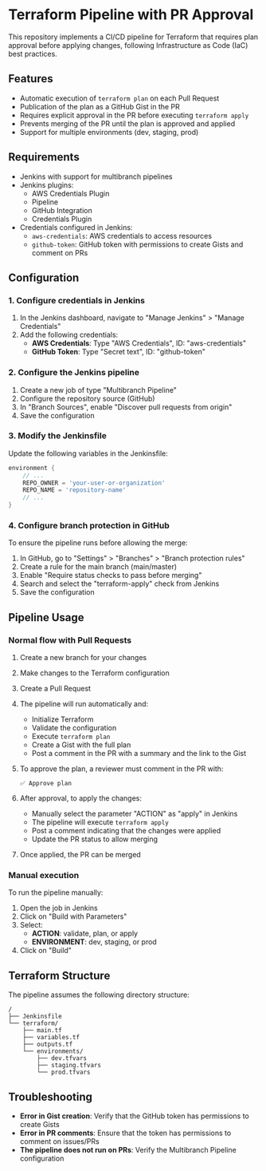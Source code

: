 # Terraform Pipeline with PR Approval

This repository implements a CI/CD pipeline for Terraform that requires plan approval before applying changes, following Infrastructure as Code (IaC) best practices.

## Features

- Automatic execution of `terraform plan` on each Pull Request
- Publication of the plan as a GitHub Gist in the PR
- Requires explicit approval in the PR before executing `terraform apply`
- Prevents merging of the PR until the plan is approved and applied
- Support for multiple environments (dev, staging, prod)

## Requirements

- Jenkins with support for multibranch pipelines
- Jenkins plugins:
  - AWS Credentials Plugin
  - Pipeline
  - GitHub Integration
  - Credentials Plugin
- Credentials configured in Jenkins:
  - `aws-credentials`: AWS credentials to access resources
  - `github-token`: GitHub token with permissions to create Gists and comment on PRs

## Configuration

### 1. Configure credentials in Jenkins

1. In the Jenkins dashboard, navigate to "Manage Jenkins" > "Manage Credentials"
2. Add the following credentials:
   - **AWS Credentials**: Type "AWS Credentials", ID: "aws-credentials"
   - **GitHub Token**: Type "Secret text", ID: "github-token"

### 2. Configure the Jenkins pipeline

1. Create a new job of type "Multibranch Pipeline"
2. Configure the repository source (GitHub)
3. In "Branch Sources", enable "Discover pull requests from origin"
4. Save the configuration

### 3. Modify the Jenkinsfile

Update the following variables in the Jenkinsfile:

```groovy
environment {
    // ...
    REPO_OWNER = 'your-user-or-organization'
    REPO_NAME = 'repository-name'
    // ...
}
```

### 4. Configure branch protection in GitHub

To ensure the pipeline runs before allowing the merge:

1. In GitHub, go to "Settings" > "Branches" > "Branch protection rules"
2. Create a rule for the main branch (main/master)
3. Enable "Require status checks to pass before merging"
4. Search and select the "terraform-apply" check from Jenkins
5. Save the configuration

## Pipeline Usage

### Normal flow with Pull Requests

1. Create a new branch for your changes
2. Make changes to the Terraform configuration
3. Create a Pull Request
4. The pipeline will run automatically and:
   - Initialize Terraform
   - Validate the configuration
   - Execute `terraform plan`
   - Create a Gist with the full plan
   - Post a comment in the PR with a summary and the link to the Gist

5. To approve the plan, a reviewer must comment in the PR with:
   ```
   ✅ Approve plan
   ```

6. After approval, to apply the changes:
   - Manually select the parameter "ACTION" as "apply" in Jenkins
   - The pipeline will execute `terraform apply`
   - Post a comment indicating that the changes were applied
   - Update the PR status to allow merging

7. Once applied, the PR can be merged

### Manual execution

To run the pipeline manually:

1. Open the job in Jenkins
2. Click on "Build with Parameters"
3. Select:
   - **ACTION**: validate, plan, or apply
   - **ENVIRONMENT**: dev, staging, or prod
4. Click on "Build"

## Terraform Structure

The pipeline assumes the following directory structure:

```
/
├── Jenkinsfile
└── terraform/
    ├── main.tf
    ├── variables.tf
    ├── outputs.tf
    └── environments/
        ├── dev.tfvars
        ├── staging.tfvars
        └── prod.tfvars
```

## Troubleshooting

- **Error in Gist creation**: Verify that the GitHub token has permissions to create Gists
- **Error in PR comments**: Ensure that the token has permissions to comment on issues/PRs
- **The pipeline does not run on PRs**: Verify the Multibranch Pipeline configuration 